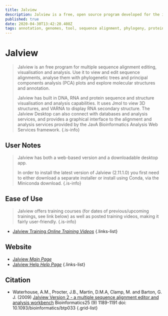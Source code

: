 ```yaml
---
title: Jalview
description: Jalview is a free, open source program developed for the interactive editing, analysis and visualization of multiple sequence alignments. Also works with sequence annotation, secondary structure information, phylogenetic trees and 3D molecular structures.
published: true
date: 2020-04-30T13:42:20.408Z
tags: annotation, genomes, tool, sequence alignment, phylogeny, proteins, comparative genomics, dna, rna, sequence annotation, function, conservation
---
```


# Jalview

> Jalview is an free program for multiple sequence alignment editing, visualisation and analysis. Use it to view and edit sequence alignments, analyse them with phylogenetic trees and principal components analysis (PCA) plots and explore molecular structures and annotation.
>
>Jalview has built in DNA, RNA and protein sequence and structure visualisation and analysis capabilities. It uses Jmol to view 3D structures, and VARNA to display RNA secondary structure. The Jalview Desktop can also connect with databases and analysis services, and provides a graphical interface to the alignment and analysis services provided by the JavA Bioinformatics Analysis Web Services framework.
{.is-info}

## User Notes
> Jalview has both a web-based version and a downloadable desktop app. 
>
>In order to install the latest version of Jalview (2.11.1.0) you first need to either download a separate installer or install using Conda, via the Miniconda download. 
{.is-info}

## Ease of Use
> Jalview offers training courses (for dates of previous/upcoming trainings, see link below) as well as posted training videos, making it fairly user-friendly.
{.is-info}
- [Jalview Training *Online Training Videos*](http://www.jalview.org/training/Training-Videos)
{.links-list}

## Website

- [Jalview *Main Page*](http://www.jalview.org/)
- [Jalview Help *Help Page*](http://www.jalview.org/Help)
{.links-list}

## Citation

- Waterhouse, A.M., Procter, J.B., Martin, D.M.A, Clamp, M. and Barton, G. J. (2009) [Jalview Version 2 - a multiple sequence alignment editor and analysis workbench](https://academic.oup.com/bioinformatics/article/25/9/1189/203460) Bioinformatics25 (9) 1189-1191 doi: 10.1093/bioinformatics/btp033
{.grid-list}